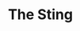 ---
title: "The Sting"

year: 1973

director: "George Roy Hill"

summary: "A con man joins another con man to do the ultimate con."

comment: "Robert Redford and Paul Newman in cool 30s-style suits and hats"

video: "https://media.giphy.com/media/v1.Y2lkPTc5MGI3NjExMWVlcTM5bnVybGtjbm1mbnlnY2dxMjQyYTM0ZnZmcDlqNXl4bzJkOSZlcD12MV9pbnRlcm5hbF9naWZfYnlfaWQmY3Q9Zw/xciIjJ3T1j1Wo/giphy.mp4"

image: "https://media.giphy.com/media/xciIjJ3T1j1Wo/giphy.gif"

imdb: "https://www.imdb.com/title/tt0070735/"

quotes:
  - "Don't give me any of your lip, kid!"
---